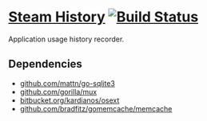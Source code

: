 # [Steam History](http://steamhistory.com/) [![Build Status](https://api.travis-ci.org/Tsukanov/steamhistory.png)](https://travis-ci.org/Tsukanov/steamhistory)
Application usage history recorder.

## Dependencies
* [github.com/mattn/go-sqlite3](https://github.com/mattn/go-sqlite3)
* [github.com/gorilla/mux](https://github.com/gorilla/mux)
* [bitbucket.org/kardianos/osext](https://bitbucket.org/kardianos/osext/src)
* [github.com/bradfitz/gomemcache/memcache](https://github.com/bradfitz/gomemcache/memcache)
